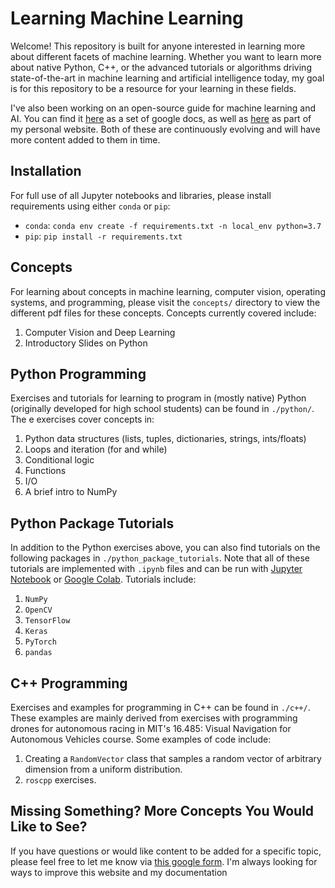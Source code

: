# Learning Machine Learning

Welcome!  This repository is built for anyone interested in learning more about different facets of machine learning.  Whether you want to learn more about native Python, C++, or the advanced tutorials or algorithms driving state-of-the-art in machine learning and artificial intelligence today, my goal is for this repository to be a resource for your learning in these fields.

I've also been working on an open-source guide for machine learning and AI.  You can find it [here](https://docs.google.com/document/d/1XS8DIW_nVHKe8Gfp6hK24GMVcaM4TKbZCMEVxJfdG7Y/edit?usp=sharing) as a set of google docs, as well as [here](https://rmsander.github.io/documentation/index.html) as part of my personal website.  Both of these are continuously evolving and will have more content added to them in time.

## Installation
For full use of all Jupyter notebooks and libraries, please install requirements using either `conda` or `pip`:

- `conda`: `conda env create -f requirements.txt -n local_env python=3.7`
- `pip`: `pip install -r requirements.txt`

## Concepts
For learning about concepts in machine learning, computer vision, operating systems, and programming, please visit the `concepts/` directory to view the different pdf files for these concepts.  Concepts currently covered include:

1. Computer Vision and Deep Learning
2. Introductory Slides on Python

## Python Programming
Exercises and tutorials for learning to program in (mostly native) Python (originally developed for high school students) can be found in `./python/`.  The e exercises cover concepts in:

1. Python data structures (lists, tuples, dictionaries, strings, ints/floats)
2. Loops and iteration (for and while)
3. Conditional logic
4. Functions
5. I/O
6. A brief intro to NumPy

## Python Package Tutorials
In addition to the Python exercises above, you can also find tutorials on the following packages in `./python_package_tutorials`.  Note that all of these tutorials are implemented with `.ipynb` files and can be run with [Jupyter Notebook](https://jupyter.org/) or [Google Colab](https://colab.research.google.com/).  Tutorials include:

1. `NumPy`
2. `OpenCV`
3. `TensorFlow`
4. `Keras`
5. `PyTorch`
6. `pandas` 

## C++ Programming
Exercises and examples for programming in C++ can be found in `./c++/`.  These examples are mainly derived from exercises with programming drones for autonomous racing in MIT's 16.485: Visual Navigation for Autonomous Vehicles course.  Some examples of code include:

1. Creating a `RandomVector` class that samples a random vector of arbitrary dimension from a uniform distribution.
2. `roscpp` exercises.


## Missing Something?  More Concepts You Would Like to See?
If you have questions or would like content to be added for a specific topic, please feel free to let me know via [this google form](https://forms.gle/yH4NxYYQsqjNexuQ8).  I'm always looking for ways to improve this website and my documentation

